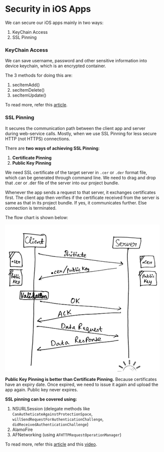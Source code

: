 # Security in iOS Apps

We can secure our iOS apps mainly in two ways:

1. KeyChain Access
2. SSL Pinning

### KeyChain Access

We can save username, password and other sensitive information into device keychain, which is an encrypted container.

The 3 methods for doing this are:

1. secItemAdd()
2. secItemDelete()
3. secItemUpdate()

To read more, refer this [article](https://www.raywenderlich.com/92667/securing-ios-data-keychain-touch-id-1password).

### SSL Pinning

It secures the communication path between the client app and server during web-service calls. Mostly, when we use SSL Pinning for less secure HTTP (not HTTPS) connections.

There are **two ways of achieving SSL Pinning**:

1. **Certificate Pinning**
2. **Public Key Pinning**

We need SSL certificate of the target server in ```.cer``` or ```.der``` format file, which can be generated through command line. We need to drag and drop that .cer or .der file of the server into our project bundle.

Whenever the app sends a request to that server, it exchanges certificates first. The client app then verifies if the certificate received from the server is same as that in its project bundle. If yes, it communicates further. Else connection is terminated.

The flow chart is shown below:

![](SSLPinning.jpg)

**Public Key Pinning is better than Certificate Pinning.** Because certificates have an expiry date. Once expired, we need to issue it again and upload the app again. Public key never expires.

**SSL pinning can be covered using:**

1. NSURLSession (delegate methods like ```CanAutheticateAgainstProtectionSpace```, ```willSendRequestForAuthenticationChallenge```, ```didReceivedAuthenticationChallenge```)
2. AlamoFire
3. AFNetworking (using ```AFHTTPRequestOperationManager```)

To read more, refer this [article](https://infinum.co/the-capsized-eight/how-to-make-your-ios-apps-more-secure-with-ssl-pinning) and this [video](https://www.youtube.com/watch?v=is8lHjEkk7U).